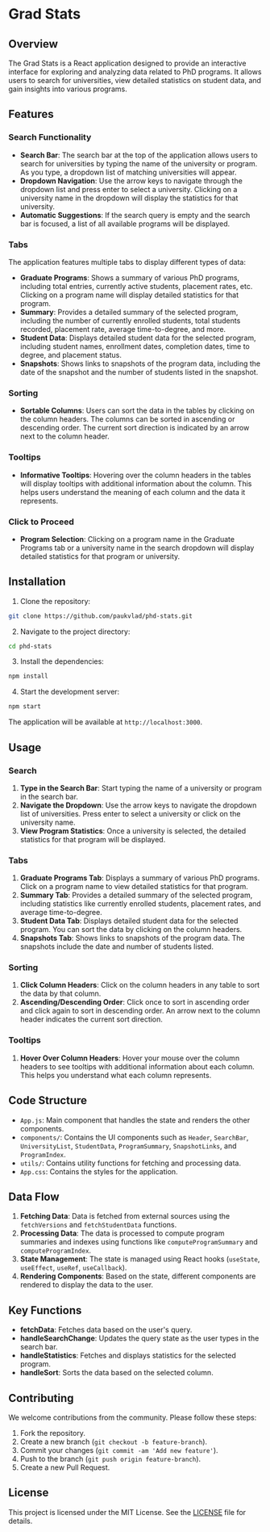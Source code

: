# Grad Stats

## Overview

The Grad Stats is a React application designed to provide an interactive interface for exploring and analyzing data related to PhD programs. It allows users to search for universities, view detailed statistics on student data, and gain insights into various programs.

## Features

### Search Functionality

- **Search Bar**: The search bar at the top of the application allows users to search for universities by typing the name of the university or program. As you type, a dropdown list of matching universities will appear.
- **Dropdown Navigation**: Use the arrow keys to navigate through the dropdown list and press enter to select a university. Clicking on a university name in the dropdown will display the statistics for that university.
- **Automatic Suggestions**: If the search query is empty and the search bar is focused, a list of all available programs will be displayed.

### Tabs

The application features multiple tabs to display different types of data:

- **Graduate Programs**: Shows a summary of various PhD programs, including total entries, currently active students, placement rates, etc. Clicking on a program name will display detailed statistics for that program.
- **Summary**: Provides a detailed summary of the selected program, including the number of currently enrolled students, total students recorded, placement rate, average time-to-degree, and more.
- **Student Data**: Displays detailed student data for the selected program, including student names, enrollment dates, completion dates, time to degree, and placement status.
- **Snapshots**: Shows links to snapshots of the program data, including the date of the snapshot and the number of students listed in the snapshot.

### Sorting

- **Sortable Columns**: Users can sort the data in the tables by clicking on the column headers. The columns can be sorted in ascending or descending order. The current sort direction is indicated by an arrow next to the column header.

### Tooltips

- **Informative Tooltips**: Hovering over the column headers in the tables will display tooltips with additional information about the column. This helps users understand the meaning of each column and the data it represents.

### Click to Proceed

- **Program Selection**: Clicking on a program name in the Graduate Programs tab or a university name in the search dropdown will display detailed statistics for that program or university.

## Installation

1. Clone the repository:

```sh
git clone https://github.com/paukvlad/phd-stats.git
```

2. Navigate to the project directory:

```sh
cd phd-stats
```

3. Install the dependencies:

```sh
npm install
```

4. Start the development server:

```sh
npm start
```

The application will be available at `http://localhost:3000`.

## Usage

### Search

1. **Type in the Search Bar**: Start typing the name of a university or program in the search bar.
2. **Navigate the Dropdown**: Use the arrow keys to navigate the dropdown list of universities. Press enter to select a university or click on the university name.
3. **View Program Statistics**: Once a university is selected, the detailed statistics for that program will be displayed.

### Tabs

1. **Graduate Programs Tab**: Displays a summary of various PhD programs. Click on a program name to view detailed statistics for that program.
2. **Summary Tab**: Provides a detailed summary of the selected program, including statistics like currently enrolled students, placement rates, and average time-to-degree.
3. **Student Data Tab**: Displays detailed student data for the selected program. You can sort the data by clicking on the column headers.
4. **Snapshots Tab**: Shows links to snapshots of the program data. The snapshots include the date and number of students listed.

### Sorting

1. **Click Column Headers**: Click on the column headers in any table to sort the data by that column.
2. **Ascending/Descending Order**: Click once to sort in ascending order and click again to sort in descending order. An arrow next to the column header indicates the current sort direction.

### Tooltips

1. **Hover Over Column Headers**: Hover your mouse over the column headers to see tooltips with additional information about each column. This helps you understand what each column represents.

## Code Structure

- `App.js`: Main component that handles the state and renders the other components.
- `components/`: Contains the UI components such as `Header`, `SearchBar`, `UniversityList`, `StudentData`, `ProgramSummary`, `SnapshotLinks`, and `ProgramIndex`.
- `utils/`: Contains utility functions for fetching and processing data.
- `App.css`: Contains the styles for the application.

## Data Flow

1. **Fetching Data**: Data is fetched from external sources using the `fetchVersions` and `fetchStudentData` functions.
2. **Processing Data**: The data is processed to compute program summaries and indexes using functions like `computeProgramSummary` and `computeProgramIndex`.
3. **State Management**: The state is managed using React hooks (`useState`, `useEffect`, `useRef`, `useCallback`).
4. **Rendering Components**: Based on the state, different components are rendered to display the data to the user.

## Key Functions

- **fetchData**: Fetches data based on the user's query.
- **handleSearchChange**: Updates the query state as the user types in the search bar.
- **handleStatistics**: Fetches and displays statistics for the selected program.
- **handleSort**: Sorts the data based on the selected column.

## Contributing

We welcome contributions from the community. Please follow these steps:

1. Fork the repository.
2. Create a new branch (`git checkout -b feature-branch`).
3. Commit your changes (`git commit -am 'Add new feature'`).
4. Push to the branch (`git push origin feature-branch`).
5. Create a new Pull Request.

## License

This project is licensed under the MIT License. See the [LICENSE](LICENSE) file for details.
